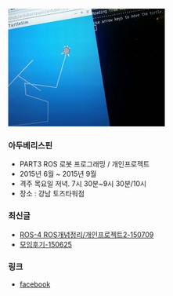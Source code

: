 ![대문01](doc/part3/week02/ros_turtle.jpg)

### 아두베리스핀
- PART3 ROS 로봇 프로그래밍 / 개인프로젝트 
- 2015년 6월 ~ 2015년 9월
- 격주 목요일 저녁. 7시 30분~9시 30분/10시
- 장소 : 강남 토즈타워점 

### 최신글
- [ROS-4 ROS개념정리/개인프로젝트2-150709](doc/part3/d03.md)
- [모임후기-150625](doc/after.md)

### 링크
- [facebook ](https://www.facebook.com/groups/arduberryspin/)
